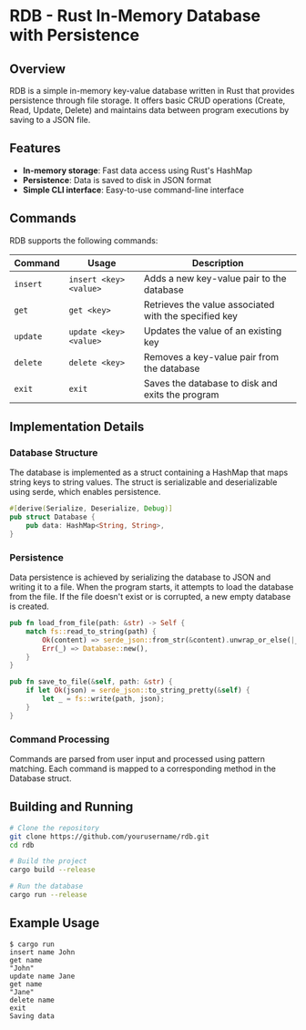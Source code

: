 # RDB - Rust In-Memory Database with Persistence

## Overview

RDB is a simple in-memory key-value database written in Rust that provides persistence through file storage. It offers basic CRUD operations (Create, Read, Update, Delete) and maintains data between program executions by saving to a JSON file.

## Features

- **In-memory storage**: Fast data access using Rust's HashMap
- **Persistence**: Data is saved to disk in JSON format
- **Simple CLI interface**: Easy-to-use command-line interface

## Commands

RDB supports the following commands:

| Command | Usage | Description |
|---------|-------|-------------|
| `insert` | `insert <key> <value>` | Adds a new key-value pair to the database |
| `get` | `get <key>` | Retrieves the value associated with the specified key |
| `update` | `update <key> <value>` | Updates the value of an existing key |
| `delete` | `delete <key>` | Removes a key-value pair from the database |
| `exit` | `exit` | Saves the database to disk and exits the program |

## Implementation Details

### Database Structure

The database is implemented as a struct containing a HashMap that maps string keys to string values. The struct is serializable and deserializable using serde, which enables persistence.

```rust
#[derive(Serialize, Deserialize, Debug)]
pub struct Database {
    pub data: HashMap<String, String>,
}
```

### Persistence

Data persistence is achieved by serializing the database to JSON and writing it to a file. When the program starts, it attempts to load the database from the file. If the file doesn't exist or is corrupted, a new empty database is created.

```rust
pub fn load_from_file(path: &str) -> Self {
    match fs::read_to_string(path) {
        Ok(content) => serde_json::from_str(&content).unwrap_or_else(|_| Database::new()),
        Err(_) => Database::new(),
    }
}

pub fn save_to_file(&self, path: &str) {
    if let Ok(json) = serde_json::to_string_pretty(&self) {
        let _ = fs::write(path, json);
    }
}
```

### Command Processing

Commands are parsed from user input and processed using pattern matching. Each command is mapped to a corresponding method in the Database struct.

## Building and Running

```bash
# Clone the repository
git clone https://github.com/yourusername/rdb.git
cd rdb

# Build the project
cargo build --release

# Run the database
cargo run --release
```

## Example Usage

```
$ cargo run
insert name John
get name
"John"
update name Jane
get name
"Jane"
delete name
exit
Saving data
```
